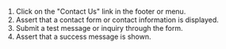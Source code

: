 1. Click on the "Contact Us" link in the footer or menu.
2. Assert that a contact form or contact information is displayed.
3. Submit a test message or inquiry through the form.
4. Assert that a success message is shown.